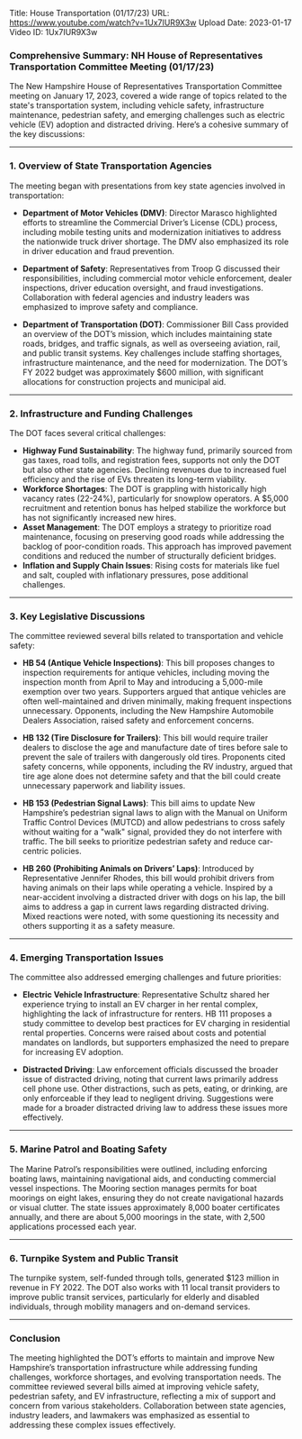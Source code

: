 Title: House Transportation (01/17/23)
URL: https://www.youtube.com/watch?v=1Ux7IUR9X3w
Upload Date: 2023-01-17
Video ID: 1Ux7IUR9X3w

### Comprehensive Summary: NH House of Representatives Transportation Committee Meeting (01/17/23)

The New Hampshire House of Representatives Transportation Committee meeting on January 17, 2023, covered a wide range of topics related to the state's transportation system, including vehicle safety, infrastructure maintenance, pedestrian safety, and emerging challenges such as electric vehicle (EV) adoption and distracted driving. Here’s a cohesive summary of the key discussions:

---

### **1. Overview of State Transportation Agencies**
The meeting began with presentations from key state agencies involved in transportation:

- **Department of Motor Vehicles (DMV)**: Director Marasco highlighted efforts to streamline the Commercial Driver’s License (CDL) process, including mobile testing units and modernization initiatives to address the nationwide truck driver shortage. The DMV also emphasized its role in driver education and fraud prevention.

- **Department of Safety**: Representatives from Troop G discussed their responsibilities, including commercial motor vehicle enforcement, dealer inspections, driver education oversight, and fraud investigations. Collaboration with federal agencies and industry leaders was emphasized to improve safety and compliance.

- **Department of Transportation (DOT)**: Commissioner Bill Cass provided an overview of the DOT’s mission, which includes maintaining state roads, bridges, and traffic signals, as well as overseeing aviation, rail, and public transit systems. Key challenges include staffing shortages, infrastructure maintenance, and the need for modernization. The DOT’s FY 2022 budget was approximately $600 million, with significant allocations for construction projects and municipal aid.

---

### **2. Infrastructure and Funding Challenges**
The DOT faces several critical challenges:
- **Highway Fund Sustainability**: The highway fund, primarily sourced from gas taxes, road tolls, and registration fees, supports not only the DOT but also other state agencies. Declining revenues due to increased fuel efficiency and the rise of EVs threaten its long-term viability.
- **Workforce Shortages**: The DOT is grappling with historically high vacancy rates (22-24%), particularly for snowplow operators. A $5,000 recruitment and retention bonus has helped stabilize the workforce but has not significantly increased new hires.
- **Asset Management**: The DOT employs a strategy to prioritize road maintenance, focusing on preserving good roads while addressing the backlog of poor-condition roads. This approach has improved pavement conditions and reduced the number of structurally deficient bridges.
- **Inflation and Supply Chain Issues**: Rising costs for materials like fuel and salt, coupled with inflationary pressures, pose additional challenges.

---

### **3. Key Legislative Discussions**
The committee reviewed several bills related to transportation and vehicle safety:

- **HB 54 (Antique Vehicle Inspections)**: This bill proposes changes to inspection requirements for antique vehicles, including moving the inspection month from April to May and introducing a 5,000-mile exemption over two years. Supporters argued that antique vehicles are often well-maintained and driven minimally, making frequent inspections unnecessary. Opponents, including the New Hampshire Automobile Dealers Association, raised safety and enforcement concerns.

- **HB 132 (Tire Disclosure for Trailers)**: This bill would require trailer dealers to disclose the age and manufacture date of tires before sale to prevent the sale of trailers with dangerously old tires. Proponents cited safety concerns, while opponents, including the RV industry, argued that tire age alone does not determine safety and that the bill could create unnecessary paperwork and liability issues.

- **HB 153 (Pedestrian Signal Laws)**: This bill aims to update New Hampshire’s pedestrian signal laws to align with the Manual on Uniform Traffic Control Devices (MUTCD) and allow pedestrians to cross safely without waiting for a "walk" signal, provided they do not interfere with traffic. The bill seeks to prioritize pedestrian safety and reduce car-centric policies.

- **HB 260 (Prohibiting Animals on Drivers’ Laps)**: Introduced by Representative Jennifer Rhodes, this bill would prohibit drivers from having animals on their laps while operating a vehicle. Inspired by a near-accident involving a distracted driver with dogs on his lap, the bill aims to address a gap in current laws regarding distracted driving. Mixed reactions were noted, with some questioning its necessity and others supporting it as a safety measure.

---

### **4. Emerging Transportation Issues**
The committee also addressed emerging challenges and future priorities:

- **Electric Vehicle Infrastructure**: Representative Schultz shared her experience trying to install an EV charger in her rental complex, highlighting the lack of infrastructure for renters. HB 111 proposes a study committee to develop best practices for EV charging in residential rental properties. Concerns were raised about costs and potential mandates on landlords, but supporters emphasized the need to prepare for increasing EV adoption.

- **Distracted Driving**: Law enforcement officials discussed the broader issue of distracted driving, noting that current laws primarily address cell phone use. Other distractions, such as pets, eating, or drinking, are only enforceable if they lead to negligent driving. Suggestions were made for a broader distracted driving law to address these issues more effectively.

---

### **5. Marine Patrol and Boating Safety**
The Marine Patrol’s responsibilities were outlined, including enforcing boating laws, maintaining navigational aids, and conducting commercial vessel inspections. The Mooring section manages permits for boat moorings on eight lakes, ensuring they do not create navigational hazards or visual clutter. The state issues approximately 8,000 boater certificates annually, and there are about 5,000 moorings in the state, with 2,500 applications processed each year.

---

### **6. Turnpike System and Public Transit**
The turnpike system, self-funded through tolls, generated $123 million in revenue in FY 2022. The DOT also works with 11 local transit providers to improve public transit services, particularly for elderly and disabled individuals, through mobility managers and on-demand services.

---

### **Conclusion**
The meeting highlighted the DOT’s efforts to maintain and improve New Hampshire’s transportation infrastructure while addressing funding challenges, workforce shortages, and evolving transportation needs. The committee reviewed several bills aimed at improving vehicle safety, pedestrian safety, and EV infrastructure, reflecting a mix of support and concern from various stakeholders. Collaboration between state agencies, industry leaders, and lawmakers was emphasized as essential to addressing these complex issues effectively.